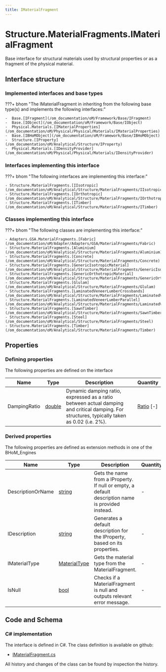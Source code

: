 ```yaml
---
title: IMaterialFragment
---
```


# Structure.MaterialFragments.IMaterialFragment

Base interface for structural materials used by structural properties or as a fragment of the physical material.

## Interface structure

### Implemented interfaces and base types

???+ bhom "The IMaterialFragment in inheriting from the following base type(s) and implements the following interfaces:"

    -  Base.[IFragment](/om_documentation/oM/Framework/Base/IFragment)
    -  Base.[IObject](/om_documentation/oM/Framework/Base/IObject)
    -  Physical.Materials.[IMaterialProperties](/om_documentation/oM/Physical/Physical/Materials/IMaterialProperties)
    -  Base.[IBHoMObject](/om_documentation/oM/Framework/Base/IBHoMObject)
    -  Structure.[IProperty](/om_documentation/oM/Analytical/Structure/IProperty)
    -  Physical.Materials.[IDensityProvider](/om_documentation/oM/Physical/Physical/Materials/IDensityProvider)


### Interfaces implementing this interface

???+ bhom "The following interfaces are implementing this interface:"

    - Structure.MaterialFragments.[IIsotropic](/om_documentation/oM/Analytical/Structure/MaterialFragments/IIsotropic)
    - Structure.MaterialFragments.[IOrthotropic](/om_documentation/oM/Analytical/Structure/MaterialFragments/IOrthotropic)
    - Structure.MaterialFragments.[ITimber](/om_documentation/oM/Analytical/Structure/MaterialFragments/ITimber)


### Classes implementing this interface

???+ bhom "The following classes are implementing this interface:"

    - Adapters.GSA.MaterialFragments.[Fabric](/om_documentation/oM/Adapter/Adapters/GSA/MaterialFragments/Fabric)
    - Structure.MaterialFragments.[Aluminium](/om_documentation/oM/Analytical/Structure/MaterialFragments/Aluminium)
    - Structure.MaterialFragments.[Concrete](/om_documentation/oM/Analytical/Structure/MaterialFragments/Concrete)
    - Structure.MaterialFragments.[GenericIsotropicMaterial](/om_documentation/oM/Analytical/Structure/MaterialFragments/GenericIsotropicMaterial)
    - Structure.MaterialFragments.[GenericOrthotropicMaterial](/om_documentation/oM/Analytical/Structure/MaterialFragments/GenericOrthotropicMaterial)
    - Structure.MaterialFragments.[Glulam](/om_documentation/oM/Analytical/Structure/MaterialFragments/Glulam)
    - Structure.MaterialFragments.[LaminatedVeneerLumberCrossbands](/om_documentation/oM/Analytical/Structure/MaterialFragments/LaminatedVeneerLumberCrossbands)
    - Structure.MaterialFragments.[LaminatedVeneerLumberParallel](/om_documentation/oM/Analytical/Structure/MaterialFragments/LaminatedVeneerLumberParallel)
    - Structure.MaterialFragments.[SawnTimber](/om_documentation/oM/Analytical/Structure/MaterialFragments/SawnTimber)
    - Structure.MaterialFragments.[Steel](/om_documentation/oM/Analytical/Structure/MaterialFragments/Steel)
    - Structure.MaterialFragments.[Timber](/om_documentation/oM/Analytical/Structure/MaterialFragments/Timber)


## Properties



### Defining properties

The following properties are defined on the interface

| Name             | Type             | Description      | Quantity         |
|------------------|------------------|------------------|------------------|
| DampingRatio | [double](https://learn.microsoft.com/en-us/dotnet/api/System.Double?view=netstandard-2.0) | Dynamic damping ratio, expressed as a ratio between actual damping and critical damping. For structures, typically taken as 0.02 (i.e. 2%). | [Ratio](/om_documentation/oM/Dimensional/Quantities/Attributes/Ratio) [-] |


### Derived properties

The following properties are defined as extension methods in one of the BHoM_Engines

| Name             | Type             | Description      | Quantity         | Engine           |
|------------------|------------------|------------------|------------------|------------------|
| DescriptionOrName | [string](https://learn.microsoft.com/en-us/dotnet/api/System.String?view=netstandard-2.0) | Gets the name from a IProperty. If null or empty, a default description name is provided instead. | - | Structure_Engine |
| IDescription | [string](https://learn.microsoft.com/en-us/dotnet/api/System.String?view=netstandard-2.0) | Generates a default description for the IProperty, based on its properties. | - | Structure_Engine |
| IMaterialType | [MaterialType](/om_documentation/oM/Analytical/Structure/MaterialFragments/MaterialType) | Gets the material type from the MaterialFragment. | - | Structure_Engine |
| IsNull | [bool](https://learn.microsoft.com/en-us/dotnet/api/System.Boolean?view=netstandard-2.0) | Checks if a MaterialFragment is null and outputs relevant error message. | - | Structure_Engine |


## Code and Schema

### C# implementation

The interface is defined in C#. The class definition is available on github:

- [IMaterialFragment.cs](https://github.com/BHoM/BHoM/blob/develop/Structure_oM/MaterialFragments\IMaterialFragment.cs)

All history and changes of the class can be found by inspection the history.
